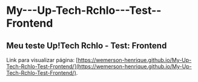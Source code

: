 # My---Up-Tech-Rchlo---Test--Frontend
## Meu teste Up!Tech Rchlo - Test: Frontend
Link para visualizar página: [https://wemerson-henrique.github.io/My-Up-Tech-Rchlo-Test-Frontend/](https://wemerson-henrique.github.io/My-Up-Tech-Rchlo-Test-Frontend/).
